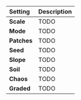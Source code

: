 | Setting     | Description |
| :---------- | :---------- |
| **Scale**   | TODO        |
| **Mode**    | TODO        |
| **Patches** | TODO        |
| **Seed**    | TODO        |
| **Slope**   | TODO        |
| **Soil**    | TODO        |
| **Chaos**   | TODO        |
| **Graded**  | TODO        |